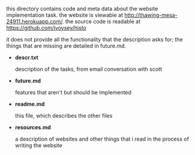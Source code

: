 this directory contains code and meta data about the website implementation
task. the website is viewable at
http://thawing-mesa-24911.herokuapp.com/. the source code is readable at
https://github.com/ivoysey/histo


it does not provide all the
functionality that the description asks for; the things that are missing
are detailed in future.md.

* **descr.txt**

  description of the tasks, from email conversation with scott

* **future.md**

  features that aren't but should be implemented

* **readme.md**

  this file, which describes the other files

* **resources.md**

  a description of websites and other things that i read in the process of
  writing the website
